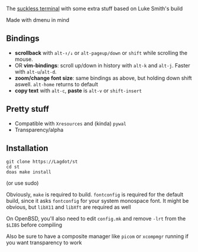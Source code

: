 
The [suckless terminal](https://st.suckless.org) with some extra stuff based on Luke Smith's build

Made with dmenu in mind

## Bindings

+ **scrollback** with `alt-↑/↓` or `alt-pageup/down` or `shift` while scrolling the mouse.
+ OR **vim-bindings**: scroll up/down in history with `alt-k` and `alt-j`. Faster with `alt-u`/`alt-d`.
+ **zoom/change font size**: same bindings as above, but holding down shift aswell. `alt-home` returns to default
+ **copy text** with `alt-c`, **paste** is `alt-v` or `shift-insert`

## Pretty stuff

+ Compatible with `Xresources` and (kinda) `pywal`
+ Transparency/alpha

## Installation

```
git clone https://Lagdot/st
cd st
doas make install
```

(or use sudo)

Obviously, `make` is required to build. `fontconfig` is required for the
default build, since it asks `fontconfig` for your system monospace font. It
might be obvious, but `libX11` and `libXft` are required as well

On OpenBSD, you'll also need to edit `config.mk` and remove `-lrt` from the `$LIBS` before compiling

Also be sure to have a composite manager like `picom` or `xcompmgr` running if you want transparency to work
